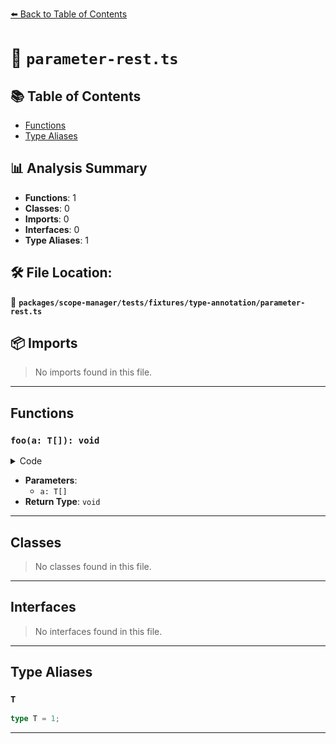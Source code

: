 [⬅️ Back to Table of Contents](../../../../../index.md)

# 📄 `parameter-rest.ts`

## 📚 Table of Contents

- [Functions](#functions)
- [Type Aliases](#type-aliases)

## 📊 Analysis Summary

- **Functions**: 1
- **Classes**: 0
- **Imports**: 0
- **Interfaces**: 0
- **Type Aliases**: 1

## 🛠️ File Location:
📂 **`packages/scope-manager/tests/fixtures/type-annotation/parameter-rest.ts`**

## 📦 Imports

> No imports found in this file.


---

## Functions

### `foo(a: T[]): void`

<details><summary>Code</summary>

```ts
function foo(...a: T[]) {}
```
</details>

- **Parameters**:
  - `a: T[]`
- **Return Type**: `void`

---

## Classes

> No classes found in this file.


---

## Interfaces

> No interfaces found in this file.


---

## Type Aliases

### `T`

```ts
type T = 1;
```


---